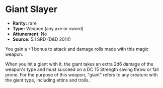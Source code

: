 
# Giant Slayer

* **Rarity:** rare
* **Type:** Weapon (any axe or sword)
* **Attunement:** No
* **Source:** 5.1 SRD (D&D 2014)


You gain a +1 bonus to attack and damage rolls made with this magic weapon.

When you hit a giant with it, the giant takes an extra 2d6 damage of the weapon's type and must succeed on a DC 15 Strength saving throw or fall prone. For the purpose of this weapon, "giant" refers to any creature with the giant type, including ettins and trolls.
